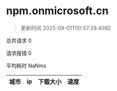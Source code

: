 
  # npm.onmicrosoft.cn

  > 更新时间 2025-09-01T00:57:29.409Z
  
  总共请求 0

  请求报错 0

  平均耗时 NaNms

|城市|ip|下载大小|速度|
|-----|----------|---|---|

  